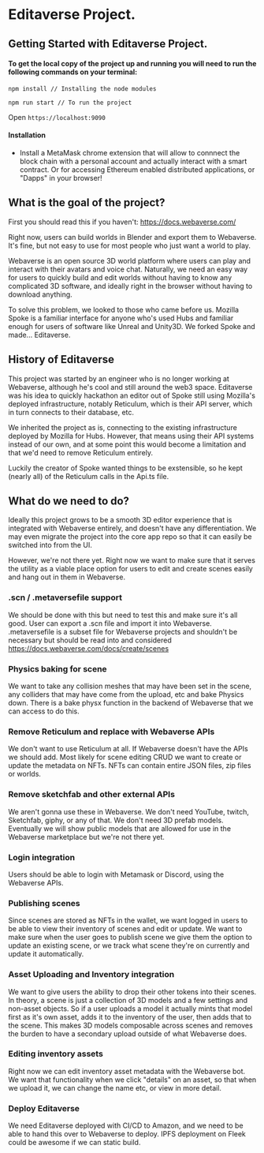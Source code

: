 # Editaverse Project.

## Getting Started with Editaverse Project.

#### To get the local copy of the project up and running you will need to run the following commands on your terminal:


```
npm install // Installing the node modules
```

```
npm run start // To run the project
```

Open `https://localhost:9090`

#### Installation 

- Install a MetaMask chrome extension that will allow to connnect the block chain with a personal account and actually interact with a smart contract. Or for accessing Ethereum enabled distributed applications, or "Dapps" in your browser! 

## What is the goal of the project?

First you should read this if you haven't: https://docs.webaverse.com/

Right now, users can build worlds in Blender and export them to Webaverse. It's fine, but not easy to use for most people who just want a world to play.

Webaverse is an open source 3D world platform where users can play and interact with their avatars and voice chat. Naturally, we need an easy way for users to quickly build and edit worlds without having to know any complicated 3D software, and ideally right in the browser without having to download anything.

To solve this problem, we looked to those who came before us. Mozilla Spoke is a familiar interface for anyone who's used Hubs and familiar enough for users of software like Unreal and Unity3D. We forked Spoke and made... Editaverse.

## History of Editaverse

This project was started by an engineer who is no longer working at Webaverse, although he's cool and still around the web3 space. Editaverse was his idea to quickly hackathon an editor out of Spoke still using Mozilla's deployed infrastructure, notably Reticulum, which is their API server, which in turn connects to their database, etc.

We inherited the project as is, connecting to the existing infrastructure deployed by Mozilla for Hubs. However, that means using their API systems instead of our own, and at some point this would become a limitation and that we'd need to remove Reticulum entirely.

Luckily the creator of Spoke wanted things to be exstensible, so he kept (nearly all) of the Reticulum calls in the Api.ts file.

## What do we need to do?
Ideally this project grows to be a smooth 3D editor experience that is integrated with Webaverse entirely, and doesn't have any differentiation. We may even migrate the project into the core app repo so that it can easily be switched into from the UI.

However, we're not there yet. Right now we want to make sure that it serves the utility as a viable place option for users to edit and create scenes easily and hang out in them in Webaverse.

### .scn / .metaversefile support
We should be done with this but need to test this and make sure it's all good. User can export a .scn file and import it into Webaverse. .metaversefile is a subset file for Webaverse projects and shouldn't be necessary but should be read into and considered
https://docs.webaverse.com/docs/create/scenes

### Physics baking for scene
We want to take any collision meshes that may have been set in the scene, any colliders that may have come from the upload, etc and bake Physics down. There is a bake physx function in the backend of Webaverse that we can access to do this.

### Remove Reticulum and replace with Webaverse APIs
We don't want to use Reticulum at all. If Webaverse doesn't have the APIs we should add. Most likely for scene editing CRUD we want to create or update the metadata on NFTs. NFTs can contain entire JSON files, zip files or worlds.

### Remove sketchfab and other external APIs
We aren't gonna use these in Webaverse. We don't need YouTube, twitch, Sketchfab, giphy, or any of that. We don't need 3D prefab models. Eventually we will show public models that are allowed for use in the Webaverse marketplace but we're not there yet.

### Login integration
Users should be able to login with Metamask or Discord, using the Webaverse APIs.

### Publishing scenes
Since scenes are stored as NFTs in the wallet, we want logged in users to be able to view their inventory of scenes and edit or update. We want to make sure when the user goes to publish scene we give them the option to update an existing scene, or we track what scene they're on currently and update it automatically.

### Asset Uploading and Inventory integration
We want to give users the ability to drop their other tokens into their scenes. In theory, a scene is just a collection of 3D models and a few settings and non-asset objects. So if a user uploads a model it actually mints that model first as it's own asset, adds it to the inventory of the user, then adds that to the scene. This makes 3D models composable across scenes and removes the burden to have a secondary upload outside of what Webaverse does.

### Editing inventory assets
Right now we can edit inventory asset metadata with the Webaverse bot. We want that functionality when we click "details" on an asset, so that when we upload it, we can change the name etc, or view in more detail.

### Deploy Editaverse
We need Editaverse deployed with CI/CD to Amazon, and we need to be able to hand this over to Webaverse to deploy. IPFS deployment on Fleek could be awesome if we can static build.

